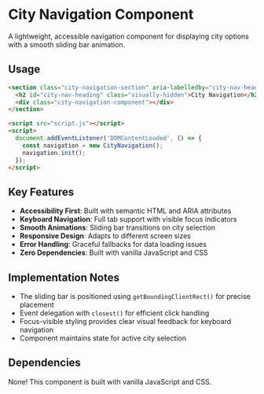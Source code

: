 # City Navigation Component

A lightweight, accessible navigation component for displaying city options with a smooth sliding bar animation.

## Usage

```html
<section class="city-navigation-section" aria-labelledby="city-nav-heading">
  <h2 id="city-nav-heading" class="visually-hidden">City Navigation</h2>
  <div class="city-navigation-component"></div>
</section>

<script src="script.js"></script>
<script>
  document.addEventListener('DOMContentLoaded', () => {
    const navigation = new CityNavigation();
    navigation.init();
  });
</script>
```

## Key Features

- **Accessibility First**: Built with semantic HTML and ARIA attributes
- **Keyboard Navigation**: Full tab support with visible focus indicators
- **Smooth Animations**: Sliding bar transitions on city selection
- **Responsive Design**: Adapts to different screen sizes
- **Error Handling**: Graceful fallbacks for data loading issues
- **Zero Dependencies**: Built with vanilla JavaScript and CSS

## Implementation Notes

- The sliding bar is positioned using `getBoundingClientRect()` for precise placement
- Event delegation with `closest()` for efficient click handling
- Focus-visible styling provides clear visual feedback for keyboard navigation
- Component maintains state for active city selection

## Dependencies

None! This component is built with vanilla JavaScript and CSS.
